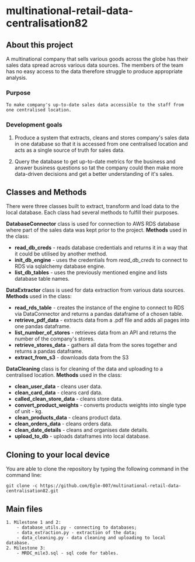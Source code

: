 # multinational-retail-data-centralisation82

## About this project

A multinational company that sells various goods across the globe has their sales data spread across various data sources. The members of the team has no easy access to the data therefore struggle to produce appropriate analysis.


### Purpose

    To make company's up-to-date sales data accessible to the staff from one centralised location.

### Development goals

1. Produce a system that extracts, cleans and stores company's sales data in one database so that it is accessed from one centralised location and acts as a single source of truth for sales data.

2. Query the database to get up-to-date metrics for the business and answer business questions so tat the company could then make more data-driven decisions and get a better understanding of it's sales. 




## Classes and Methods


There were three classes built to extract, transform and load data to the local database. Each class had several methods to fulfill their purposes.

**DatabaseConnector** class is used for connection to AWS RDS  database where part of the sales data was kept prior to the project. **Methods** used in the class:

* **read_db_creds** - reads database credentials and returns it in a way that it could be utilised by another method. 
* **init_db_engine** - uses the credentials from *read_db_creds* to connect to RDS via sqlalchemy database engine.
* **list_db_tables** - uses the previously mentioned engine and lists database table names.

**DataExtractor** class is used for data extraction from various data sources. **Methods** used in the class:

* **read_rds_table** - creates the instance of the engine to connect to RDS via DataConnector and returns a pandas dataframe of a chosen table.
* **retrieve_pdf_data** - extracts data from a .pdf file and adds all pages into one pandas dataframe.
* **list_number_of_stores** - retrieves data from an API and returns the number of the company's stores.
* **retrieve_stores_data** - gathers all data from the sores together and returns a pandas dataframe.
* **extract_from_s3** - downloads data from the S3

**DataCleaning** class is for cleaning of the data and uploading to a centralised location. **Methods** used in the class:

* **clean_user_data** - cleans user data.
* **clean_card_data** - cleans card data.
* **called_clean_store_data** - cleans store data.
* **convert_product_weights** - converts products weights into single type of unit - kg.
* **clean_products_data** - cleans product data.
* **clean_orders_data** - cleans orders data.
* **clean_date_details** - cleans and organises date details.
* **upload_to_db** - uploads dataframes into local database.


## Cloning to your local device

You are able to clone the repository by typing the following command in the command line:

    git clone -c https://github.com/Egle-007/multinational-retail-data-centralisation82.git

## Main files

    1. Milestone 1 and 2: 
        - database_utils.py - connecting to databases;
        - data_extraction.py - extraction of the data;
        - data_cleaning.py - data cleaning and uploading to local database.
    2. Milestone 3:
        - MRDC_mile3.sql - sql code for tables.


